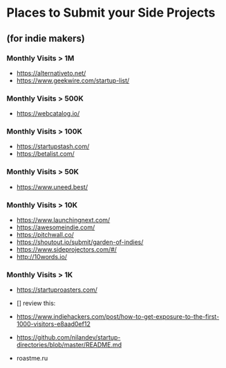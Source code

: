 # Places to Submit your Side Projects

## (for indie makers)

### Monthly Visits > 1M

- https://alternativeto.net/
- https://www.geekwire.com/startup-list/

### Monthly Visits > 500K

- https://webcatalog.io/

### Monthly Visits > 100K

- https://startupstash.com/
- https://betalist.com/

### Monthly Visits > 50K
 
- https://www.uneed.best/

### Monthly Visits > 10K
 
- https://www.launchingnext.com/
- https://awesomeindie.com/
- https://pitchwall.co/
- https://shoutout.io/submit/garden-of-indies/
- https://www.sideprojectors.com/#/
- http://10words.io/

### Monthly Visits > 1K

- https://startuproasters.com/

- [] review this:
- https://www.indiehackers.com/post/how-to-get-exposure-to-the-first-1000-visitors-e8aad0ef12
- https://github.com/nilandev/startup-directories/blob/master/README.md
- roastme.ru
